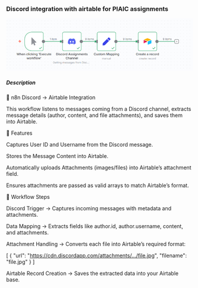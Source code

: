 ### Discord integration with airtable for PIAIC assignments

![alt text](image-1.png)



##### Description 

📌 n8n Discord → Airtable Integration

This workflow listens to messages coming from a Discord channel, extracts message details (author, content, and file attachments), and saves them into Airtable.

🔹 Features

Captures User ID and Username from the Discord message.

Stores the Message Content into Airtable.

Automatically uploads Attachments (images/files) into Airtable’s attachment field.

Ensures attachments are passed as valid arrays to match Airtable’s format.

🔹 Workflow Steps

Discord Trigger → Captures incoming messages with metadata and attachments.

Data Mapping → Extracts fields like author.id, author.username, content, and attachments.

Attachment Handling → Converts each file into Airtable’s required format:

[
  {
    "url": "https://cdn.discordapp.com/attachments/.../file.jpg",
    "filename": "file.jpg"
  }
]


Airtable Record Creation → Saves the extracted data into your Airtable base.
